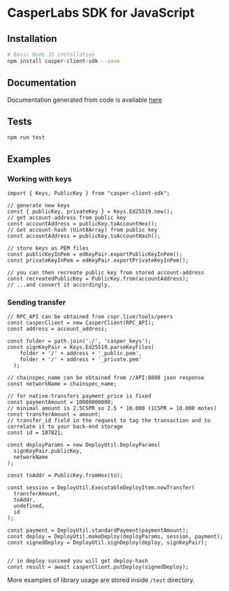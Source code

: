 # CasperLabs SDK for JavaScript

## Installation

```bash
# Basic Node.JS installation
npm install casper-client-sdk --save
```

## Documentation

Documentation generated from code is available [here](https://casper-ecosystem.github.io/casper-client-sdk/)

## Tests

```
npm run test
```

## Examples

### Working with keys

```
import { Keys, PublicKey } from "casper-client-sdk";

// generate new keys
const { publicKey, privateKey } = Keys.Ed25519.new();
// get account-address from public key
const accountAddress = publicKey.toAccountHex();
// Get account-hash (Uint8Array) from public key
const accountAddress = publicKey.toAccountHash();

// store keys as PEM files
const publicKeyInPem = edKeyPair.exportPublicKeyInPem();
const privateKeyInPem = edKeyPair.exportPrivateKeyInPem();

// you can then recreate public key from stored account-address
const recreatedPublicKey = PublicKey.from(accountAddress);
// ...and convert it accordingly.
```

### Sending transfer

```
// RPC_API can be obtained from cspr.live/tools/peers
const casperClient = new CasperClient(RPC_API);
const address = account_address;

const folder = path.join('./', 'casper_keys');
const signKeyPair = Keys.Ed25519.parseKeyFiles(
    folder + '/' + address + '_public.pem',
    folder + '/' + address + '_private.pem'
  );

// chainspec_name can be obtained from //API:8888 json response
const networkName = chainspec_name;

// for native-transfers payment price is fixed
const paymentAmount = 10000000000;
// minimal amount is 2.5CSPR so 2.5 * 10.000 (1CSPR = 10.000 motes)
const transferAmount = amount;
// transfer_id field in the request to tag the transaction and to correlate it to your back-end storage
const id = 187821;

const deployParams = new DeployUtil.DeployParams(
  signKeyPair.publicKey,
  networkName
);

const toAddr = PublicKey.fromHex(to);

const session = DeployUtil.ExecutableDeployItem.newTransfer(
  transferAmount,
  toAddr,
  undefined,
  id
);

const payment = DeployUtil.standardPayment(paymentAmount);
const deploy = DeployUtil.makeDeploy(deployParams, session, payment);
const signedDeploy = DeployUtil.signDeploy(deploy, signKeyPair);


// in deploy succeed you will get deploy-hash
const result = await casperClient.putDeploy(signedDeploy);
```

More examples of library usage are stored inside `/test` directory.
